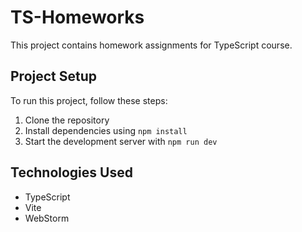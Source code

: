 # TS-Homeworks

This project contains homework assignments for TypeScript course.

## Project Setup

To run this project, follow these steps:

1. Clone the repository
2. Install dependencies using `npm install`
3. Start the development server with `npm run dev`

## Technologies Used

- TypeScript
- Vite
- WebStorm
